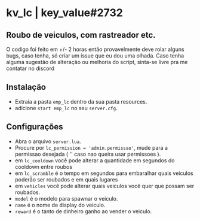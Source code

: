 # kv_lc | key_value#2732
## Roubo de veiculos, com rastreador etc.
 O codigo foi feito em +/- 2 horas então provavelmente deve rolar alguns bugs, caso tenha, só criar um issue que eu dou uma olhada. Caso tenha alguma sugestão de alteração ou melhoria do script, sinta-se livre pra me contatar no discord

 
 
## Instalação
* Extraia a pasta `emp_lc` dentro da sua pasta resources. 
* adicione `start emp_lc` no seu `server.cfg`.
## Configurações
* Abra o arquivo `server.lua`. 
* Procure por `lc_permission = 'admin.permissao'`, mude para a permissao desejada ( '' caso nao queira usar permissoes ). 
* em `lc_cooldown` você pode alterar a quantidade em segundos do cooldown entre roubos
* em `lc_scramble` é o tempo em segundos para embaralhar quais veiculos poderão ser roubados e em quais lugares
* em `vehicles` você pode alterar quais veiculos você quer que possam ser roubados.
* `model` é o modelo para spawnar o veiculo.
* `name` é o nome de display do veiculo.
* `reward` é o tanto de dinheiro ganho ao vender o veiculo.